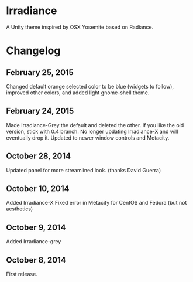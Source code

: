 Irradiance
==========

A Unity theme inspired by OSX Yosemite based on Radiance.


Changelog
=========

February 25, 2015
----------------------
Changed default orange selected color to be blue (widgets to follow), improved other colors, and added light gnome-shell theme.

February 24, 2015
----------------------
Made Irradiance-Grey the default and deleted the other.  If you like the old version, stick with 0.4 branch.  No longer updating Irradiance-X and will eventually drop it.  Updated to newer window controls and Metacity.

October 28, 2014
----------------------
Updated panel for more streamlined look. (thanks David Guerra)

October 10, 2014
---------------
Added Irradiance-X
Fixed error in Metacity for CentOS and Fedora (but not aesthetics)

October 9, 2014
---------------
Added Irradiance-grey

October 8, 2014
---------------
First release.
